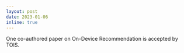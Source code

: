 ```yaml
---
layout: post
date: 2023-01-06
inline: true
---
```


One co-authored paper on On-Device Recommendation is accepted by TOIS.
